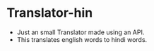 # Translator-hin
- Just an small Translator made using an API.
- This translates english words to hindi words.
